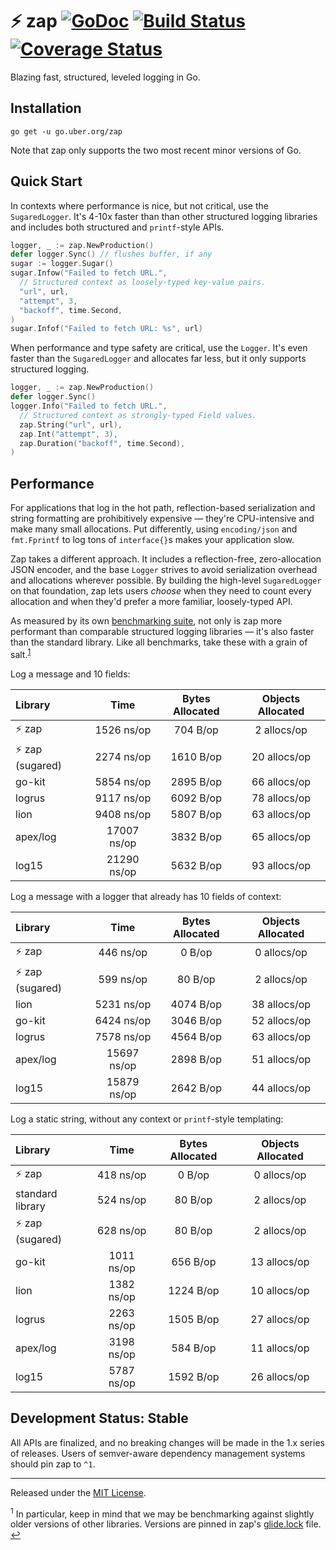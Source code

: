 # :zap: zap [![GoDoc][doc-img]][doc] [![Build Status][ci-img]][ci] [![Coverage Status][cov-img]][cov]

Blazing fast, structured, leveled logging in Go.

## Installation

`go get -u go.uber.org/zap`

Note that zap only supports the two most recent minor versions of Go.

## Quick Start

In contexts where performance is nice, but not critical, use the
`SugaredLogger`. It's 4-10x faster than than other structured logging libraries
and includes both structured and `printf`-style APIs.

```go
logger, _ := zap.NewProduction()
defer logger.Sync() // flushes buffer, if any
sugar := logger.Sugar()
sugar.Infow("Failed to fetch URL.",
  // Structured context as loosely-typed key-value pairs.
  "url", url,
  "attempt", 3,
  "backoff", time.Second,
)
sugar.Infof("Failed to fetch URL: %s", url)
```

When performance and type safety are critical, use the `Logger`. It's even faster than
the `SugaredLogger` and allocates far less, but it only supports structured logging.

```go
logger, _ := zap.NewProduction()
defer logger.Sync()
logger.Info("Failed to fetch URL.",
  // Structured context as strongly-typed Field values.
  zap.String("url", url),
  zap.Int("attempt", 3),
  zap.Duration("backoff", time.Second),
)
```

## Performance

For applications that log in the hot path, reflection-based serialization and
string formatting are prohibitively expensive &mdash; they're CPU-intensive and
make many small allocations. Put differently, using `encoding/json` and
`fmt.Fprintf` to log tons of `interface{}`s makes your application slow.

Zap takes a different approach. It includes a reflection-free, zero-allocation
JSON encoder, and the base `Logger` strives to avoid serialization overhead and
allocations wherever possible. By building the high-level `SugaredLogger` on
that foundation, zap lets users *choose* when they need to count every
allocation and when they'd prefer a more familiar, loosely-typed API.

As measured by its own [benchmarking suite][], not only is zap more performant
than comparable structured logging libraries &mdash; it's also faster than the
standard library. Like all benchmarks, take these with a grain of salt.<sup
id="anchor-versions">[1](#footnote-versions)</sup>

Log a message and 10 fields:

| Library | Time | Bytes Allocated | Objects Allocated |
| :--- | :---: | :---: | :---: |
| :zap: zap | 1526 ns/op | 704 B/op | 2 allocs/op |
| :zap: zap (sugared) | 2274 ns/op | 1610 B/op | 20 allocs/op |
| go-kit | 5854 ns/op | 2895 B/op | 66 allocs/op |
| logrus | 9117 ns/op | 6092 B/op | 78 allocs/op |
| lion | 9408 ns/op | 5807 B/op | 63 allocs/op |
| apex/log | 17007 ns/op | 3832 B/op | 65 allocs/op |
| log15 | 21290 ns/op | 5632 B/op | 93 allocs/op |

Log a message with a logger that already has 10 fields of context:

| Library | Time | Bytes Allocated | Objects Allocated |
| :--- | :---: | :---: | :---: |
| :zap: zap | 446 ns/op | 0 B/op | 0 allocs/op |
| :zap: zap (sugared) | 599 ns/op | 80 B/op | 2 allocs/op |
| lion | 5231 ns/op | 4074 B/op | 38 allocs/op |
| go-kit | 6424 ns/op | 3046 B/op | 52 allocs/op |
| logrus | 7578 ns/op | 4564 B/op | 63 allocs/op |
| apex/log | 15697 ns/op | 2898 B/op | 51 allocs/op |
| log15 | 15879 ns/op | 2642 B/op | 44 allocs/op |

Log a static string, without any context or `printf`-style templating:

| Library | Time | Bytes Allocated | Objects Allocated |
| :--- | :---: | :---: | :---: |
| :zap: zap | 418 ns/op | 0 B/op | 0 allocs/op |
| standard library | 524 ns/op | 80 B/op | 2 allocs/op |
| :zap: zap (sugared) | 628 ns/op | 80 B/op | 2 allocs/op |
| go-kit | 1011 ns/op | 656 B/op | 13 allocs/op |
| lion | 1382 ns/op | 1224 B/op | 10 allocs/op |
| logrus | 2263 ns/op | 1505 B/op | 27 allocs/op |
| apex/log | 3198 ns/op | 584 B/op | 11 allocs/op |
| log15 | 5787 ns/op | 1592 B/op | 26 allocs/op |

## Development Status: Stable
All APIs are finalized, and no breaking changes will be made in the 1.x series
of releases. Users of semver-aware dependency management systems should pin zap
to `^1`.

<hr>

Released under the [MIT License](LICENSE.txt).

<sup id="footnote-versions">1</sup> In particular, keep in mind that we may be
benchmarking against slightly older versions of other libraries. Versions are
pinned in zap's [glide.lock][] file. [↩](#anchor-versions)

[doc-img]: https://godoc.org/go.uber.org/zap?status.svg
[doc]: https://godoc.org/go.uber.org/zap
[ci-img]: https://travis-ci.org/uber-go/zap.svg?branch=master
[ci]: https://travis-ci.org/uber-go/zap
[cov-img]: https://coveralls.io/repos/github/uber-go/zap/badge.svg?branch=master
[cov]: https://coveralls.io/github/uber-go/zap?branch=master
[benchmarking suite]: https://github.com/uber-go/zap/tree/master/benchmarks
[glide.lock]: https://github.com/uber-go/zap/blob/master/glide.lock
